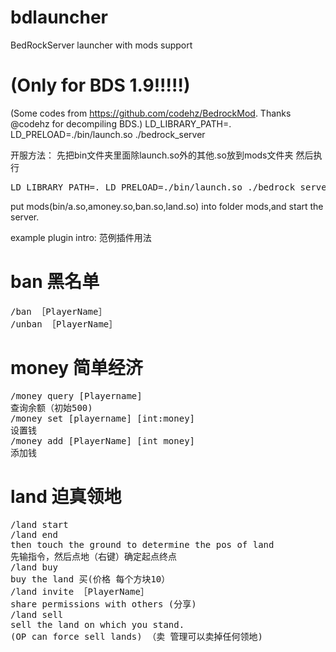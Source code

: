 # bdlauncher
BedRockServer launcher with mods support
# (Only for BDS 1.9!!!!!)
(Some codes from https://github.com/codehz/BedrockMod.  Thanks @codehz for decompiling BDS.)
LD_LIBRARY_PATH=. LD_PRELOAD=./bin/launch.so ./bedrock_server

开服方法：
先把bin文件夹里面除launch.so外的其他.so放到mods文件夹
然后执行
<pre>LD_LIBRARY_PATH=. LD_PRELOAD=./bin/launch.so ./bedrock_server</pre>

put mods(bin/a.so,amoney.so,ban.so,land.so) into folder mods,and start the server.

example plugin intro:
范例插件用法

# ban 黑名单
<pre>
/ban ［PlayerName］
/unban ［PlayerName］
</pre>
# money 简单经济
<pre>
/money query [Playername] 
查询余额（初始500)
/money set [playername] [int:money] 
设置钱
/money add [PlayerName] [int money] 
添加钱
</pre>
 
# land 迫真领地
 <pre>
/land start
/land end
then touch the ground to determine the pos of land 
先输指令，然后点地（右键）确定起点终点
/land buy
buy the land 买(价格 每个方块10）
/land invite ［PlayerName］
share permissions with others (分享)
/land sell
sell the land on which you stand.
(OP can force sell lands) （卖 管理可以卖掉任何领地)
 </pre>
